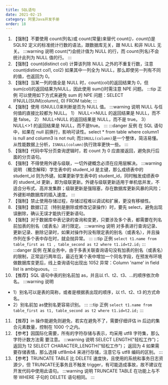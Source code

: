 ```yaml
---
title: SQL语句
date: 2021-02-15
category: 阿里Java开发手册
order: 18
---
```

1. 【强制】不要使用 count(列名)或 count(常量)来替代 count(*)，count(*)是 SQL92 定义的标准统计行数的语法，跟数据库无关，跟 NULL 和非 NULL 无关。
:::warning 说明
count(*)会统计值为 NULL 的行，而 count(列名)不会统计此列为 NULL 值的行。
:::
2. 【强制】count(distinct col) 计算该列除 NULL 之外的不重复行数，注意 count(distinct col1, col2) 如果其中一列全为 NULL，那么即使另一列有不同的值，也返回为 0。
3. 【强制】当某一列的值全是 NULL 时，count(col)的返回结果为 0，但 sum(col)的返回结果为NULL，因此使用 sum()时需注意 NPE 问题。
:::tip 正例
可以使用如下方式来避免 sum 的 NPE 问题：SELECT IFNULL(SUM(column), 0) FROM table;
:::
4. 【强制】使用 ISNULL()来判断是否为 NULL 值。
:::warning 说明
NULL 与任何值的直接比较都为 NULL。 1） NULL<>NULL 的返回结果是 NULL，而不是 false。 2） NULL=NULL 的返回结果是 NULL，而不是 true。 3） NULL<>1 的返回结果是 NULL，而不是true。
:::
:::danger 反例
在 SQL 语句中，如果在 null 前换行，影响可读性。select * from table where column1 is null and column3 is not null; 而`ISNULL(column)`是一个整体，简洁易懂。从性能数据上分析，`ISNULL(column)`执行效率更快一些。
:::
5. 【强制】代码中写分页查询逻辑时，若 count 为 0 应直接返回，避免执行后面的分页语句。
6. 【强制】不得使用外键与级联，一切外键概念必须在应用层解决。
:::warning 说明
（概念解释）学生表中的 student_id 是主键，那么成绩表中的 student_id 则为外键。如果更新学生表中的 student_id，同时触发成绩表中的 student_id 更新，即为级联更新。外键与级联更新适用于单机低并发，不适合分布式、高并发集群；级联更新是强阻塞，存在数据库更新风暴的风险；外键影响数据库的插入速度。
:::
7. 【强制】禁止使用存储过程，存储过程难以调试和扩展，更没有移植性。
8. 【强制】数据订正（特别是删除或修改记录操作）时，要先 select，避免出现误删除，确认无误才能执行更新语句。
9. 【强制】对于数据库中表记录的查询和变更，只要涉及多个表，都需要在列名前加表的别名（或表名）进行限定。
:::warning 说明
对多表进行查询记录、更新记录、删除记录时，如果对操作列没有限定表的别名（或表名），并且操作列在多个表中存在时，就会抛异常。
:::
:::tip 正例
`select t1.name from table_first as t1 , table_second as t2 where t1.id=t2.id;`
:::
:::danger 反例
在某业务中，由于多表关联查询语句没有加表的别名（或表名）的限制，正常运行两年后，最近在某个表中增加一个同名字段，在预发布环境做数据库变更后，线上查询语句出现出 1052 异常：Column 
'name' in field list is ambiguous。
:::
10. 【推荐】SQL 语句中表的别名前加 as，并且以 t1、t2、t3、...的顺序依次命名。
:::warning 说明
- 1）别名可以是表的简称，或者是根据表出现的顺序，以 t1、t2、t3 的方式命名。
- 2）别名前加 as使别名更容易识别。
:::
:::tip 正例
`select t1.name from table_first as t1, table_second as t2 where t1.id=t2.id;`
:::
11. 【推荐】in 操作能避免则避免，若实在避免不了，需要仔细评估 in 后边的集合元素数量，控制在 1000 个之内。
12. 【参考】因国际化需要，所有的字符存储与表示，均采用 utf8 字符集，那么字符计数方法需 要注意。
:::warning 说明
SELECT LENGTH("轻松工作")； 返回为 12
SELECT CHARACTER_LENGTH("轻松工作")； 返回为 4
如果需要存储表情，那么选择 utf8mb4 来进行存储，注意它与 utf8 编码的区别。
:::
13. 【参考】TRUNCATE TABLE 比 DELETE 速度快，且使用的系统和事务日志资源少，但 TRUNCATE无事务且不触发 trigger，有可能造成事故，故不建议在开发代码中使用此语句。
:::warning 说明
TRUNCATE TABLE 在功能上与不带 WHERE 子句的 DELETE 语句相同。
:::